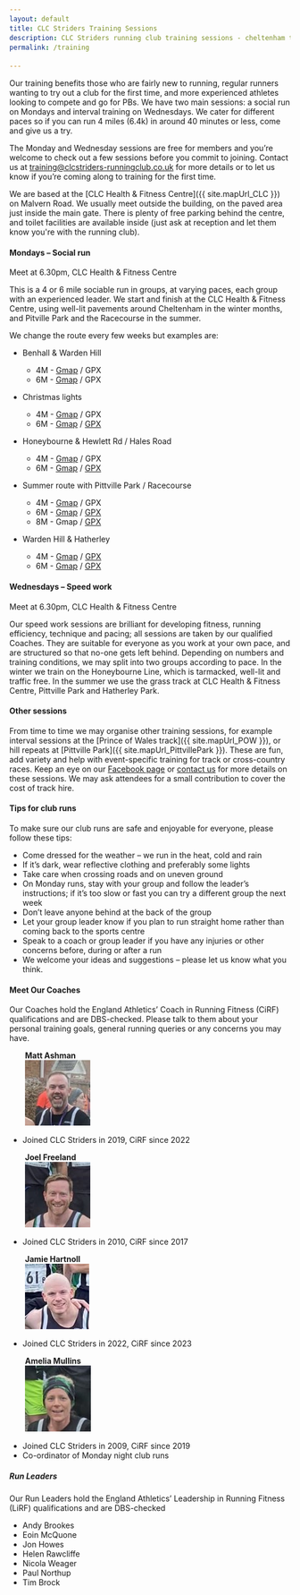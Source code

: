 ```yaml
---
layout: default
title: CLC Striders Training Sessions
description: CLC Striders running club training sessions - cheltenham training sessions maps and gpx
permalink: /training

---
```


Our training benefits those who are fairly new to running, regular runners wanting to try out a club for the first time, and more experienced athletes looking to compete and go for PBs. We have two main sessions: a social run on Mondays and interval training on Wednesdays. We cater for different paces so if you can run 4 miles (6.4k) in around 40 minutes or less, come and give us a try.  

The Monday and Wednesday sessions are free for members and you’re welcome to check out a few sessions before you commit to joining. Contact us at <training@clcstriders-runningclub.co.uk> for more details or to let us know if you’re coming along to training for the first time.  

We are based at the [CLC Health & Fitness Centre]({{ site.mapUrl_CLC }}) on Malvern Road. We usually meet outside the building, on the paved area just inside the main gate. There is plenty of free parking behind the centre, and toilet facilities are available inside (just ask at reception and let them know you're with the running club). 

#### Mondays – Social run

Meet at 6.30pm, CLC Health & Fitness Centre

This is a 4 or 6 mile sociable run in groups, at varying paces, each group with an experienced leader. We start and finish at the CLC Health & Fitness Centre, using well-lit pavements around Cheltenham in the winter months, and Pitville Park and the Racecourse in the summer.

We change the route every few weeks but examples are:

- Benhall & Warden Hill
  - 4M - [Gmap](https://www.gmap-pedometer.com/?r=7304693) / GPX
  - 6M - [Gmap](https://www.gmap-pedometer.com/?r=7305262) / GPX

- Christmas lights
  - 4M - [Gmap](https://www.gmap-pedometer.com/?r=7428607) / GPX
  - 6M - [Gmap](https://www.gmap-pedometer.com/?r=7428605) / [GPX](assets/gpx/6m_Christmas_Lights.gpx)

- Honeybourne & Hewlett Rd / Hales Road
  - 4M - [Gmap](https://www.gmap-pedometer.com/?r=7336512) / GPX
  - 6M - [Gmap](https://www.gmap-pedometer.com/?r=7333921) / [GPX](assets/gpx/6m_Honeybourne_Hewlett_Hales.gpx)

- Summer route with Pittville Park / Racecourse
  - 4M - [Gmap](https://www.gmap-pedometer.com/?r=6584237) / GPX
  - 6M - [Gmap](https://www.gmap-pedometer.com/?r=6584229) / [GPX](assets/gpx/6m_Summer_Route_Pittville_Park_Racecourse.gpx)
  - 8M - Gmap / [GPX](assets/gpx/8m_Summer_Route_Pittville_Park_Racecourse.gpx)

- Warden Hill & Hatherley
  - 4M - [Gmap](https://www.gmap-pedometer.com/?r=6085072) / [GPX](assets/gpx/4m_Warden_Hill_Hatherley.gpx)
  - 6M - [Gmap](https://www.gmap-pedometer.com/?r=6085063) / [GPX](assets/gpx/6m_Warden_Hill_Hatherley.gpx)

#### Wednesdays – Speed work

Meet at 6.30pm, CLC Health & Fitness Centre

Our speed work sessions are brilliant for developing fitness, running efficiency, technique and pacing; all sessions are taken by our qualified Coaches.  They are suitable for everyone as you work at your own pace, and are structured so that no-one gets left behind.  Depending on numbers and training conditions, we may split into two groups according to pace.  In the winter we train on the Honeybourne Line, which is tarmacked, well-lit and traffic free.  In the summer we use the grass track at CLC Health & Fitness Centre, Pittville Park and Hatherley Park.

#### Other sessions

From time to time we may organise other training sessions, for example interval sessions at the [Prince of Wales track]({{ site.mapUrl_POW }}), or hill repeats at [Pittville Park]({{ site.mapUrl_PittvillePark }}). These are fun, add variety and help with event-specific training for track or cross-country races. Keep an eye on our [Facebook page]({{site.facebook}}) or [contact us](/contact) for more details on these sessions. We may ask attendees for a small contribution to cover the cost of track hire.

#### Tips for club runs

To make sure our club runs are safe and enjoyable for everyone, please follow these tips:

- Come dressed for the weather – we run in the heat, cold and rain
- If it’s dark, wear reflective clothing and preferably some lights
- Take care when crossing roads and on uneven ground
- On Monday runs, stay with your group and follow the leader’s instructions; if it’s too slow or fast you can try a different group the next week
- Don’t leave anyone behind at the back of the group
- Let your group leader know if you plan to run straight home rather than coming back to the sports centre
- Speak to a coach or group leader if you have any injuries or other concerns before, during or after a run
- We welcome your ideas and suggestions – please let us know what you think.

#### Meet Our Coaches

Our Coaches hold the England Athletics’ Coach in Running Fitness (CiRF) qualifications and are DBS-checked. Please talk to them about your personal training goals, general running queries or any concerns you may have.

&emsp;&emsp;**Matt Ashman**  
&emsp;&emsp;![Matt Ashman](/images/coaches/matt-ashman.jpg "Matt Ashman")
- Joined CLC Striders in 2019, CiRF since 2022

&emsp;&emsp;**Joel Freeland**  
&emsp;&emsp;![Joel Freeland](/images/coaches/joel-freeland.jpg "Joel Freeland")
- Joined CLC Striders in 2010, CiRF since 2017

&emsp;&emsp;**Jamie Hartnoll**  
&emsp;&emsp;![Jamie Hartnoll](/images/coaches/jamie-hartnoll.jpg "Jamie Hartnoll")
- Joined CLC Striders in 2022, CiRF since 2023

&emsp;&emsp;**Amelia Mullins**  
&emsp;&emsp;![Amelia Mullins](/images/coaches/amelia-mullins.jpg "Amelia Mullins")
- Joined CLC Striders in 2009, CiRF since 2019
- Co-ordinator of Monday night club runs
  <br>

##### Run Leaders

Our Run Leaders hold the England Athletics’ Leadership in Running Fitness (LiRF) qualifications and are DBS-checked

- Andy Brookes
- Eoin McQuone
- Jon Howes
- Helen Rawcliffe
- Nicola Weager
- Paul Northup
- Tim Brock
